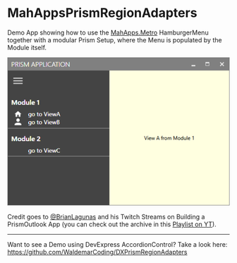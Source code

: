 # MahAppsPrismRegionAdapters

Demo App showing how to use the [MahApps.Metro](https://github.com/MahApps/MahApps.Metro) HamburgerMenu together with a modular Prism Setup, where the Menu is populated by the Module itself.

![](Demo.gif) 

Credit goes to [@BrianLagunas](https://twitter.com/brianlagunas) and his Twitch Streams on Building a PrismOutlook App (you can check out the archive in this [Playlist on YT](https://www.youtube.com/playlist?list=PLf48ZHxekgCMC73VWaGnQ1YuTahCndrNW)). 

---

Want to see a Demo using DevExpress AccordionControl? Take a look here: https://github.com/WaldemarCoding/DXPrismRegionAdapters

